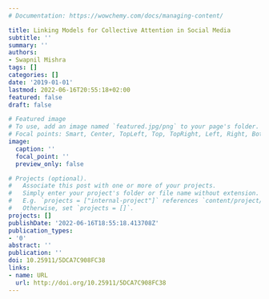```yaml
---
# Documentation: https://wowchemy.com/docs/managing-content/

title: Linking Models for Collective Attention in Social Media
subtitle: ''
summary: ''
authors:
- Swapnil Mishra
tags: []
categories: []
date: '2019-01-01'
lastmod: 2022-06-16T20:55:18+02:00
featured: false
draft: false

# Featured image
# To use, add an image named `featured.jpg/png` to your page's folder.
# Focal points: Smart, Center, TopLeft, Top, TopRight, Left, Right, BottomLeft, Bottom, BottomRight.
image:
  caption: ''
  focal_point: ''
  preview_only: false

# Projects (optional).
#   Associate this post with one or more of your projects.
#   Simply enter your project's folder or file name without extension.
#   E.g. `projects = ["internal-project"]` references `content/project/deep-learning/index.md`.
#   Otherwise, set `projects = []`.
projects: []
publishDate: '2022-06-16T18:55:18.413708Z'
publication_types:
- '0'
abstract: ''
publication: ''
doi: 10.25911/5DCA7C908FC38
links:
- name: URL
  url: http://doi.org/10.25911/5DCA7C908FC38
---
```

